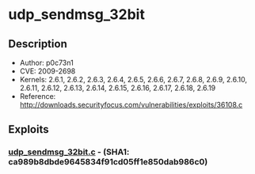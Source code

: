 # udp_sendmsg_32bit

## Description
* Author: p0c73n1 
* CVE: 2009-2698
* Kernels: 2.6.1, 2.6.2, 2.6.3, 2.6.4, 2.6.5, 2.6.6, 2.6.7, 2.6.8, 2.6.9, 2.6.10, 2.6.11, 2.6.12, 2.6.13, 2.6.14, 2.6.15, 2.6.16, 2.6.17, 2.6.18, 2.6.19
* Reference: http://downloads.securityfocus.com/vulnerabilities/exploits/36108.c

## Exploits

### [udp_sendmsg_32bit.c](udp_sendmsg_32bit.c) - (SHA1: ca989b8dbde9645834f91cd05ff1e850dab986c0)
